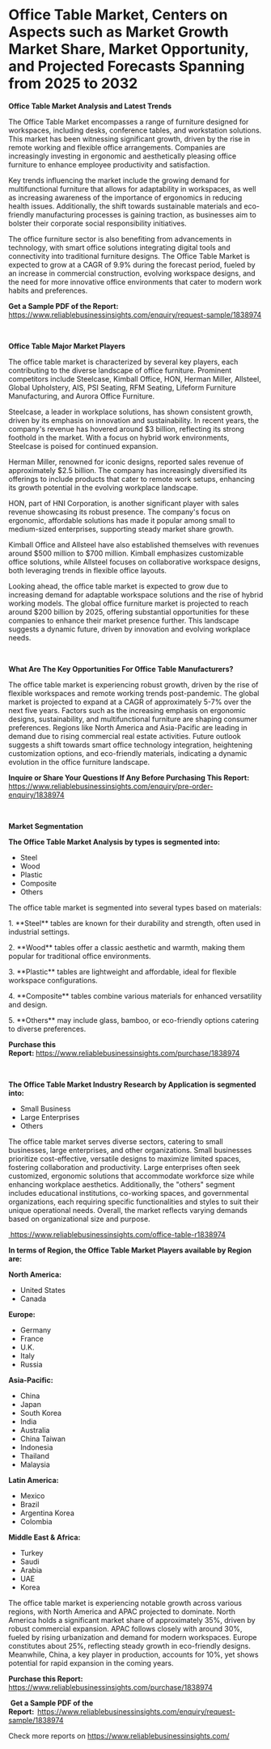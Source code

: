 <p><h1>Office Table Market, Centers on Aspects such as Market Growth Market Share, Market Opportunity, and Projected Forecasts Spanning from 2025 to 2032</h1></p><p><strong>Office Table Market Analysis and Latest Trends</strong></p>
<p><p>The Office Table Market encompasses a range of furniture designed for workspaces, including desks, conference tables, and workstation solutions. This market has been witnessing significant growth, driven by the rise in remote working and flexible office arrangements. Companies are increasingly investing in ergonomic and aesthetically pleasing office furniture to enhance employee productivity and satisfaction. </p><p>Key trends influencing the market include the growing demand for multifunctional furniture that allows for adaptability in workspaces, as well as increasing awareness of the importance of ergonomics in reducing health issues. Additionally, the shift towards sustainable materials and eco-friendly manufacturing processes is gaining traction, as businesses aim to bolster their corporate social responsibility initiatives.</p><p>The office furniture sector is also benefiting from advancements in technology, with smart office solutions integrating digital tools and connectivity into traditional furniture designs. The Office Table Market is expected to grow at a CAGR of 9.9% during the forecast period, fueled by an increase in commercial construction, evolving workspace designs, and the need for more innovative office environments that cater to modern work habits and preferences.</p></p>
<p><strong>Get a Sample PDF of the Report:&nbsp;</strong> <a href="https://www.reliablebusinessinsights.com/enquiry/request-sample/1838974?utm_campaign=1789&utm_medium=2&utm_source=Github&utm_content=ia&utm_term=04042025&utm_id=office-table">https://www.reliablebusinessinsights.com/enquiry/request-sample/1838974</a></p>
<p>&nbsp;</p>
<p><strong>Office Table Major Market Players</strong></p>
<p><p>The office table market is characterized by several key players, each contributing to the diverse landscape of office furniture. Prominent competitors include Steelcase, Kimball Office, HON, Herman Miller, Allsteel, Global Upholstery, AIS, PSI Seating, RFM Seating, Lifeform Furniture Manufacturing, and Aurora Office Furniture. </p><p>Steelcase, a leader in workplace solutions, has shown consistent growth, driven by its emphasis on innovation and sustainability. In recent years, the company's revenue has hovered around $3 billion, reflecting its strong foothold in the market. With a focus on hybrid work environments, Steelcase is poised for continued expansion.</p><p>Herman Miller, renowned for iconic designs, reported sales revenue of approximately $2.5 billion. The company has increasingly diversified its offerings to include products that cater to remote work setups, enhancing its growth potential in the evolving workplace landscape. </p><p>HON, part of HNI Corporation, is another significant player with sales revenue showcasing its robust presence. The company's focus on ergonomic, affordable solutions has made it popular among small to medium-sized enterprises, supporting steady market share growth.</p><p>Kimball Office and Allsteel have also established themselves with revenues around $500 million to $700 million. Kimball emphasizes customizable office solutions, while Allsteel focuses on collaborative workspace designs, both leveraging trends in flexible office layouts.</p><p>Looking ahead, the office table market is expected to grow due to increasing demand for adaptable workspace solutions and the rise of hybrid working models. The global office furniture market is projected to reach around $200 billion by 2025, offering substantial opportunities for these companies to enhance their market presence further. This landscape suggests a dynamic future, driven by innovation and evolving workplace needs.</p></p>
<p>&nbsp;</p>
<p><strong>What Are The Key Opportunities For Office Table Manufacturers?</strong></p>
<p><p>The office table market is experiencing robust growth, driven by the rise of flexible workspaces and remote working trends post-pandemic. The global market is projected to expand at a CAGR of approximately 5-7% over the next five years. Factors such as the increasing emphasis on ergonomic designs, sustainability, and multifunctional furniture are shaping consumer preferences. Regions like North America and Asia-Pacific are leading in demand due to rising commercial real estate activities. Future outlook suggests a shift towards smart office technology integration, heightening customization options, and eco-friendly materials, indicating a dynamic evolution in the office furniture landscape.</p></p>
<p><strong>Inquire or Share Your Questions If Any Before Purchasing This Report:</strong> <a href="https://www.reliablebusinessinsights.com/enquiry/pre-order-enquiry/1838974?utm_campaign=1789&utm_medium=2&utm_source=Github&utm_content=ia&utm_term=04042025&utm_id=office-table">https://www.reliablebusinessinsights.com/enquiry/pre-order-enquiry/1838974</a></p>
<p>&nbsp;</p>
<p><strong>Market Segmentation</strong></p>
<p><strong>The Office Table Market Analysis by types is segmented into:</strong></p>
<p><ul><li>Steel</li><li>Wood</li><li>Plastic</li><li>Composite</li><li>Others</li></ul></p>
<p><p>The office table market is segmented into several types based on materials: </p><p>1. **Steel** tables are known for their durability and strength, often used in industrial settings. </p><p>2. **Wood** tables offer a classic aesthetic and warmth, making them popular for traditional office environments. </p><p>3. **Plastic** tables are lightweight and affordable, ideal for flexible workspace configurations. </p><p>4. **Composite** tables combine various materials for enhanced versatility and design. </p><p>5. **Others** may include glass, bamboo, or eco-friendly options catering to diverse preferences.</p></p>
<p><strong>Purchase this Report:&nbsp;</strong><a href="https://www.reliablebusinessinsights.com/purchase/1838974?utm_campaign=1789&utm_medium=2&utm_source=Github&utm_content=ia&utm_term=04042025&utm_id=office-table">https://www.reliablebusinessinsights.com/purchase/1838974</a></p>
<p>&nbsp;</p>
<p><strong>The Office Table Market Industry Research by Application is segmented into:</strong></p>
<p><ul><li>Small Business</li><li>Large Enterprises</li><li>Others</li></ul></p>
<p><p>The office table market serves diverse sectors, catering to small businesses, large enterprises, and other organizations. Small businesses prioritize cost-effective, versatile designs to maximize limited spaces, fostering collaboration and productivity. Large enterprises often seek customized, ergonomic solutions that accommodate workforce size while enhancing workplace aesthetics. Additionally, the "others" segment includes educational institutions, co-working spaces, and governmental organizations, each requiring specific functionalities and styles to suit their unique operational needs. Overall, the market reflects varying demands based on organizational size and purpose.</p></p>
<p><a href="https://www.reliablebusinessinsights.com/office-table-r1838974?utm_campaign=1789&utm_medium=2&utm_source=Github&utm_content=ia&utm_term=04042025&utm_id=office-table">&nbsp;https://www.reliablebusinessinsights.com/office-table-r1838974</a></p>
<p><strong>In terms of Region, the Office Table Market Players available by Region are:</strong></p>
<p>
    <p> <strong> North America: </strong>
        <ul>
            <li>United States</li>
            <li>Canada</li>
        </ul>
        </p> 
    <p> <strong> Europe: </strong>
        <ul>
            <li>Germany</li>
            <li>France</li>
            <li>U.K.</li>
            <li>Italy</li>
            <li>Russia</li>
        </ul>
        </p> 
    <p> <strong> Asia-Pacific: </strong>
        <ul>
            <li>China</li>
            <li>Japan</li>
            <li>South Korea</li>
            <li>India</li>
            <li>Australia</li>
            <li>China Taiwan</li>
            <li>Indonesia</li>
            <li>Thailand</li>
            <li>Malaysia</li>
        </ul>
        </p> 
    <p> <strong> Latin America: </strong>
        <ul>
            <li>Mexico</li>
            <li>Brazil</li>
            <li>Argentina Korea</li>
            <li>Colombia</li>
        </ul>
        </p> 
    <p> <strong> Middle East & Africa: </strong>
        <ul>
            <li>Turkey</li>
            <li>Saudi</li>
            <li>Arabia</li>
            <li>UAE</li>
            <li>Korea</li>
        </ul>
    </p>
    </p>
<p><p>The office table market is experiencing notable growth across various regions, with North America and APAC projected to dominate. North America holds a significant market share of approximately 35%, driven by robust commercial expansion. APAC follows closely with around 30%, fueled by rising urbanization and demand for modern workspaces. Europe constitutes about 25%, reflecting steady growth in eco-friendly designs. Meanwhile, China, a key player in production, accounts for 10%, yet shows potential for rapid expansion in the coming years.</p></p>
<p><strong>Purchase this Report: </strong><a href="https://www.reliablebusinessinsights.com/purchase/1838974?utm_campaign=1789&utm_medium=2&utm_source=Github&utm_content=ia&utm_term=04042025&utm_id=office-table">https://www.reliablebusinessinsights.com/purchase/1838974</a></p>
<p>&nbsp;<strong>Get a Sample PDF of the Report:&nbsp;&nbsp;</strong><a href="https://www.reliablebusinessinsights.com/enquiry/request-sample/1838974?utm_campaign=1789&utm_medium=2&utm_source=Github&utm_content=ia&utm_term=04042025&utm_id=office-table">https://www.reliablebusinessinsights.com/enquiry/request-sample/1838974</a></p>
<p><strong></strong></p>
<p>Check more reports on <a href="https://www.reliablebusinessinsights.com/?utm_campaign=1789&utm_medium=2&utm_source=Github&utm_content=ia&utm_term=04042025&utm_id=office-table">https://www.reliablebusinessinsights.com/</a></p>